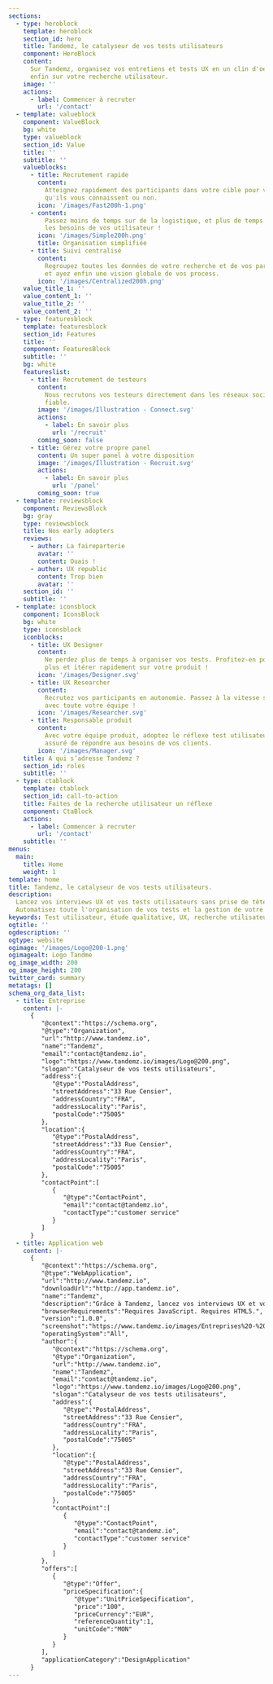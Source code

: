 ```yaml
---
sections:
  - type: heroblock
    template: heroblock
    section_id: hero
    title: Tandemz, le catalyseur de vos tests utilisateurs
    component: HeroBlock
    content:
      Sur Tandemz, organisez vos entretiens et tests UX en un clin d'oeil. Concentrez-vous
      enfin sur votre recherche utilisateur.
    image: ''
    actions:
      - label: Commencer à recruter
        url: '/contact'
  - template: valueblock
    component: ValueBlock
    bg: white
    type: valueblock
    section_id: Value
    title: ''
    subtitle: ''
    valueblocks:
      - title: Recrutement rapide
        content:
          Atteignez rapidement des participants dans votre cible pour vos études,
          qu'ils vous connaissent ou non.
        icon: '/images/Fast200h-1.png'
      - content:
          Passez moins de temps sur de la logistique, et plus de temps à comprendre
          les besoins de vos utilisateur !
        icon: '/images/Simple200h.png'
        title: Organisation simplifiée
      - title: Suivi centralisé
        content:
          Regroupez toutes les données de votre recherche et de vos participants,
          et ayez enfin une vision globale de vos process.
        icon: '/images/Centralized200h.png'
    value_title_1: ''
    value_content_1: ''
    value_title_2: ''
    value_content_2: ''
  - type: featuresblock
    template: featuresblock
    section_id: Features
    title: ''
    component: FeaturesBlock
    subtitle: ''
    bg: white
    featureslist:
      - title: Recrutement de testeurs
        content:
          Nous recrutons vos testeurs directement dans les réseaux sociaux. Rapide,
          fiable.
        image: '/images/Illustration - Connect.svg'
        actions:
          - label: En savoir plus
            url: '/recruit'
        coming_soon: false
      - title: Gérez votre propre panel
        content: Un super panel à votre disposition
        image: '/images/Illustration - Recruit.svg'
        actions:
          - label: En savoir plus
            url: '/panel'
        coming_soon: true
  - template: reviewsblock
    component: ReviewsBlock
    bg: gray
    type: reviewsblock
    title: Nos early adopters
    reviews:
      - author: La faireparterie
        avatar: ''
        content: Ouais !
      - author: UX republic
        content: Trop bien
        avatar: ''
    section_id: ''
    subtitle: ''
  - template: iconsblock
    component: IconsBlock
    bg: white
    type: iconsblock
    iconblocks:
      - title: UX Designer
        content:
          Ne perdez plus de temps à organiser vos tests. Profitez-en pour en faire
          plus et itérer rapidement sur votre produit !
        icon: '/images/Designer.svg'
      - title: UX Researcher
        content:
          Recrutez vos participants en autonomie. Passez à la vitesse supérieure
          avec toute votre équipe !
        icon: '/images/Researcher.svg'
      - title: Responsable produit
        content:
          Avec votre équipe produit, adoptez le réflexe test utilisateur ! Soyez
          assuré de répondre aux besoins de vos clients.
        icon: '/images/Manager.svg'
    title: A qui s’adresse Tandemz ?
    section_id: roles
    subtitle: ''
  - type: ctablock
    template: ctablock
    section_id: call-to-action
    title: Faites de la recherche utilisateur un réflexe
    component: CtaBlock
    actions:
      - label: Commencer à recruter
        url: '/contact'
    subtitle: ''
menus:
  main:
    title: Home
    weight: 1
template: home
title: Tandemz, le catalyseur de vos tests utilisateurs.
description:
  Lancez vos interviews UX et vos tests utilisateurs sans prise de tête.
  Automatisez toute l'organisation de vos tests et la gestion de votre panel.
keywords: Test utilisateur, étude qualitative, UX, recherche utilisateur, panel
ogtitle: ''
ogdescription: ''
ogtype: website
ogimage: '/images/Logo@200-1.png'
ogimagealt: Logo Tandme
og_image_width: 200
og_image_height: 200
twitter_card: summary
metatags: []
schema_org_data_list:
  - title: Entreprise
    content: |-
      {
         "@context":"https://schema.org",
         "@type":"Organization",
         "url":"http://www.tandemz.io",
         "name":"Tandemz",
         "email":"contact@tandemz.io",
         "logo":"https://www.tandemz.io/images/Logo@200.png",
         "slogan":"Catalyseur de vos tests utilisateurs",
         "address":{
            "@type":"PostalAddress",
            "streetAddress":"33 Rue Censier",
            "addressCountry":"FRA",
            "addressLocality":"Paris",
            "postalCode":"75005"
         },
         "location":{
            "@type":"PostalAddress",
            "streetAddress":"33 Rue Censier",
            "addressCountry":"FRA",
            "addressLocality":"Paris",
            "postalCode":"75005"
         },
         "contactPoint":[
            {
               "@type":"ContactPoint",
               "email":"contact@tandemz.io",
               "contactType":"customer service"
            }
         ]
      }
  - title: Application web
    content: |-
      {
         "@context":"https://schema.org",
         "@type":"WebApplication",
         "url":"http://www.tandemz.io",
         "downloadUrl":"http://app.tandemz.io",
         "name":"Tandemz",
         "description":"Grâce à Tandemz, lancez vos interviews UX et vos tests utilisateurs sans prise de tête.",
         "browserRequirements":"Requires JavaScript. Requires HTML5.",
         "version":"1.0.0",
         "screenshot":"https://www.tandemz.io/images/Entreprises%20-%20Liste%20des%20Annonces.svg",
         "operatingSystem":"All",
         "author":{
            "@context":"https://schema.org",
            "@type":"Organization",
            "url":"http://www.tandemz.io",
            "name":"Tandemz",
            "email":"contact@tandemz.io",
            "logo":"https://www.tandemz.io/images/Logo@200.png",
            "slogan":"Catalyseur de vos tests utilisateurs",
            "address":{
               "@type":"PostalAddress",
               "streetAddress":"33 Rue Censier",
               "addressCountry":"FRA",
               "addressLocality":"Paris",
               "postalCode":"75005"
            },
            "location":{
               "@type":"PostalAddress",
               "streetAddress":"33 Rue Censier",
               "addressCountry":"FRA",
               "addressLocality":"Paris",
               "postalCode":"75005"
            },
            "contactPoint":[
               {
                  "@type":"ContactPoint",
                  "email":"contact@tandemz.io",
                  "contactType":"customer service"
               }
            ]
         },
         "offers":[
            {
               "@type":"Offer",
               "priceSpecification":{
                  "@type":"UnitPriceSpecification",
                  "price":"100",
                  "priceCurrency":"EUR",
                  "referenceQuantity":1,
                  "unitCode":"MON"
               }
            }
         ],
         "applicationCategory":"DesignApplication"
      }
---
```

